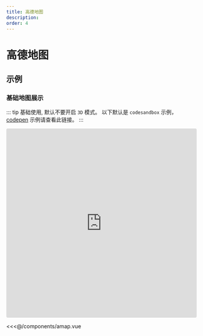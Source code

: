```yaml
---
title: 高德地图
description: 
order: 4
---
```


# 高德地图

## 示例

### 基础地图展示

::: tip 
基础使用, 默认不要开启 `3D` 模式。
以下默认是 `codesandbox` 示例，[codepen](https://codepen.io/sakitam-fdd/full/QWxqRqE) 示例请查看此链接。
:::

<iframe src="https://codesandbox.io/embed/wind-layer-for-amap-np8dw5?autoresize=1&fontsize=14&hidenavigation=1&theme=dark&view=preview"
style="width:100%; height:500px; border:0; border-radius: 4px; overflow:hidden;"
title="wind-layer-for-amap"
allow="accelerometer; ambient-light-sensor; camera; encrypted-media; geolocation; gyroscope; hid; microphone; midi; payment; usb; vr; xr-spatial-tracking"
sandbox="allow-forms allow-modals allow-popups allow-presentation allow-same-origin allow-scripts"></iframe>

<<<@/components/amap.vue
